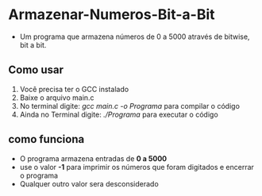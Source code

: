 # Armazenar-Numeros-Bit-a-Bit
- Um programa que armazena números de 0 a 5000 através de bitwise, bit a bit.

## Como usar
1. Você precisa ter o GCC instalado
2. Baixe o arquivo main.c
3. No terminal digite:  *gcc main.c -o Programa*  para compilar o código
4. Ainda no Terminal digite:  *./Programa*  para executar o código

## como funciona
- O programa armazena entradas de **0 a 5000**
- use o valor **-1** para imprimir os números que foram digitados e encerrar o programa
- Qualquer outro valor sera desconsiderado
